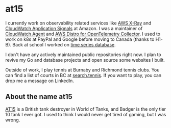 # at15

I currently work on observability related services like
[AWS X-Ray](https://docs.aws.amazon.com/xray/latest/devguide/aws-xray.html) and [CloudWatch Application Signals](https://docs.aws.amazon.com/AmazonCloudWatch/latest/monitoring/CloudWatch-Application-Monitoring-Sections.html) at Amazon.
I was a maintainer of [CloudWatch Agent](https://github.com/aws/amazon-cloudwatch-agent) and [AWS Distro for OpenTelemetry Collector](https://github.com/aws-observability/aws-otel-collector).
I used to work on k8s at PayPal and Google before moving to Canada (thanks to H1-B).
Back at school I worked on [time series database](https://github.com/xephonhq/awesome-time-series-database).

I don't have any actively maintained public repositories right now. I plan to revive my Go and database projects and open source some websites I built.

Outside of work, I play tennis at Burnaby and Richmond tennis clubs. You can find a list of courts in BC at [search.tennis](https://search.tennis/court/ca/bc).
If you want to play, you can drop me a message on LinkedIn.

## About the name at15

[AT15](https://wiki.wargaming.net/en/Tank:GB72_AT15) is a British tank destroyer in World of Tanks, and Badger is the only tier 10 tank I ever got.
I used to think I would never get tired of gaming, but I was wrong.